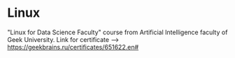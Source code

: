 # Linux
"Linux for Data Science Faculty" course from Artificial Intelligence faculty of Geek University.
Link for certificate --> https://geekbrains.ru/certificates/651622.en#
